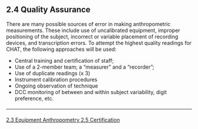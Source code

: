 ## 2.4 Quality Assurance
There are many possible sources of error in making anthropometric measurements. These
include use of uncalibrated equipment, improper positioning of the subject, incorrect or variable
placement of recording devices, and transcription errors. To attempt the highest quality readings
for CHAT, the following approaches will be used:

* Central training and certification of staff;
* Use of a 2-member team; a “measurer” and a “recorder”;
* Use of duplicate readings (x 3)
* Instrument calibration procedures
* Ongoing observation of technique
* DCC monitoring of between and within subject variability, digit preference, etc.


<hr class="soften" style="margin-top: 20px;margin-bottom: 20px;"/>

<div class="center">
<div class="btn-group">
  <a href=":pages_path:/manuals/anthropometry/2-03-equipment.md" class="btn btn-default">
    <span class="glyphicon glyphicon-chevron-left"></span>
    2.3 Equipment
  </a>

  <a href=":pages_path:/manuals/anthropometry" class="btn btn-default">
    <span class="glyphicon glyphicon-chevron-up"></span>
    Anthropometry
  </a>

  <a href=":pages_path:/manuals/anthropometry/2-05-certification.md" class="btn btn-success">
    2.5 Certification
    <span class="glyphicon glyphicon-chevron-right"></span>
  </a>
</div>
</div>
